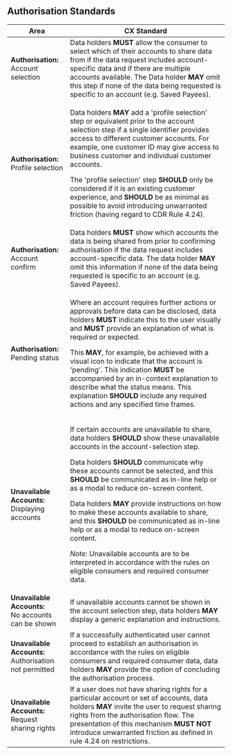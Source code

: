 ## Authorisation Standards

|Area|CX Standard|
|-------------------|------------------------------|
|**Authorisation:**<br/> Account selection |Data holders **MUST** allow the consumer to select which of their accounts to share data from if the data request includes account-specific data and if there are multiple accounts available. The Data holder **MAY** omit this step if none of the data being requested is specific to an account (e.g. Saved Payees).|
|**Authorisation:**<br/>Profile selection |<p>Data holders **MAY** add a 'profile selection' step or equivalent prior to the account selection step if a single identifier provides access to different customer accounts. For example, one customer ID may give access to business customer and individual customer accounts.</p><p>The 'profile selection' step **SHOULD** only be considered if it is an existing customer experience, and **SHOULD** be as minimal as possible to avoid introducing unwarranted friction (having regard to CDR Rule 4.24).</p>|
|**Authorisation:**<br>Account confirm|Data holders **MUST** show which accounts the data is being shared from prior to confirming authorisation if the data request includes account-specific data. The data holder **MAY** omit this information if none of the data being requested is specific to an account (e.g. Saved Payees).|
|**Authorisation:**<br>Pending status|<p>Where an account requires further actions or approvals before data can be disclosed, data holders **MUST** indicate this to the user visually and **MUST** provide an explanation of what is required or expected.</p><p>This **MAY**, for example, be achieved with a visual icon to indicate that the account is 'pending'. This indication **MUST** be accompanied by an in-context explanation to describe what the status means. This explanation **SHOULD** include any required actions and any specified time frames.</p>|
|**Unavailable Accounts:**<br/>Displaying accounts|<p>If certain accounts are unavailable to share, data holders **SHOULD** show these unavailable accounts in the account-selection step. </p><p>Data holders **SHOULD** communicate why these accounts cannot be selected, and this **SHOULD** be communicated as in-line help or as a modal to reduce on-screen content.</p><p>Data holders **MAY** provide instructions on how to make these accounts available to share, and this **SHOULD** be communicated as in-line help or as a modal to reduce on-screen content.</p><p>*Note:* Unavailable accounts are to be interpreted in accordance with the rules on eligible consumers and required consumer data.</p>|
|**Unavailable Accounts:**<br/>No accounts can be shown|If unavailable accounts cannot be shown in the account selection step, data holders **MAY** display a generic explanation and instructions.|
|**Unavailable Accounts:**<br/>Authorisation not permitted|If a successfully authenticated user cannot proceed to establish an authorisation in accordance with the rules on eligible consumers and required consumer data, data holders **MAY** provide the option of concluding the authorisation process.|
|**Unavailable Accounts:**<br/>Request sharing rights|If a user does not have sharing rights for a particular account or set of accounts, data holders **MAY** invite the user to request sharing rights from the authorisation flow. The presentation of this mechanism **MUST NOT** introduce unwarranted friction as defined in rule 4.24 on restrictions.|
